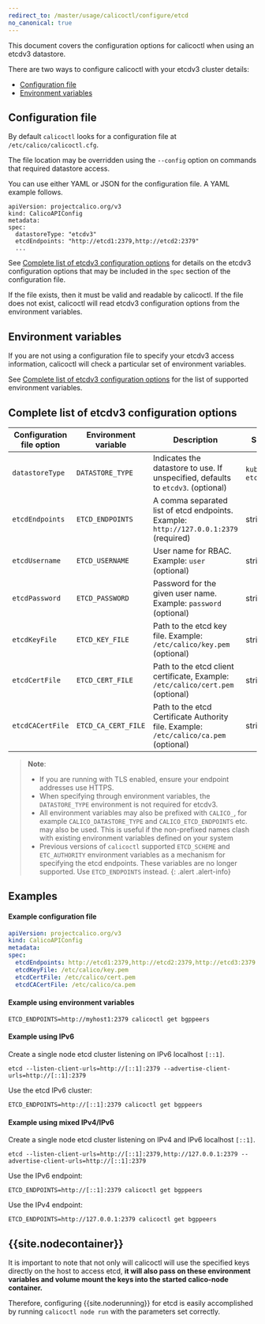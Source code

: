 ```yaml
---
redirect_to: /master/usage/calicoctl/configure/etcd
no_canonical: true
---
```


This document covers the configuration options for calicoctl when using an etcdv3 datastore.

There are two ways to configure calicoctl with your etcdv3 cluster details:
- [Configuration file](#configuration-file)
- [Environment variables](#environment-variables)


## Configuration file

By default `calicoctl` looks for a configuration file at `/etc/calico/calicoctl.cfg`.

The file location may be overridden using the `--config` option on commands that required
datastore access.

You can use either YAML or JSON for the configuration file. A YAML example follows.

```
apiVersion: projectcalico.org/v3
kind: CalicoAPIConfig
metadata:
spec:
  datastoreType: "etcdv3"
  etcdEndpoints: "http://etcd1:2379,http://etcd2:2379"
  ...
```

See [Complete list of etcdv3 configuration options](#complete-list-of-etcdv3-configuration-options)
for details on the etcdv3 configuration options that may be included in
the `spec` section of the configuration file.

If the file exists, then it must be valid and readable by calicoctl.  If the file
does not exist, calicoctl will read etcdv3 configuration options from the environment variables.

## Environment variables

If you are not using a configuration file to specify your etcdv3 access information, calicoctl
will check a particular set of environment variables.

See [Complete list of etcdv3 configuration options](#complete-list-of-etcdv3-configuration-options)
for the list of supported environment variables.


## Complete list of etcdv3 configuration options

| Configuration file option  | Environment variable | Description                                                                           | Schema
| ---------------------------| -------------------- | ------------------------------------------------------------------------------------- | ------
| `datastoreType`            | `DATASTORE_TYPE`     | Indicates the datastore to use. If unspecified, defaults to `etcdv3`. (optional)      | `kubernetes`, `etcdv3`
| `etcdEndpoints`            | `ETCD_ENDPOINTS`     | A comma separated list of etcd endpoints. Example: `http://127.0.0.1:2379` (required) | string
| `etcdUsername`             | `ETCD_USERNAME`      | User name for RBAC. Example: `user` (optional)                                        | string
| `etcdPassword`             | `ETCD_PASSWORD`      | Password for the given user name. Example: `password` (optional)                      | string
| `etcdKeyFile`              | `ETCD_KEY_FILE`      | Path to the etcd key file. Example: `/etc/calico/key.pem` (optional)                  | string
| `etcdCertFile`             | `ETCD_CERT_FILE`     | Path to the etcd client certificate, Example: `/etc/calico/cert.pem` (optional)       | string
| `etcdCACertFile`           | `ETCD_CA_CERT_FILE`  | Path to the etcd Certificate Authority file. Example: `/etc/calico/ca.pem` (optional) | string

> **Note**:
> - If you are running with TLS enabled, ensure your endpoint addresses use HTTPS.
> - When specifying through environment variables, the `DATASTORE_TYPE` environment
>   is not required for etcdv3.
> - All environment variables may also be prefixed with `CALICO_`, for example
>   `CALICO_DATASTORE_TYPE` and `CALICO_ETCD_ENDPOINTS` etc. may also be used.
>   This is useful if the non-prefixed names clash with existing environment
>   variables defined on your system
> - Previous versions of `calicoctl` supported `ETCD_SCHEME` and `ETC_AUTHORITY` environment
>   variables as a mechanism for specifying the etcd endpoints. These variables are
>   no longer supported. Use `ETCD_ENDPOINTS` instead.
{: .alert .alert-info}


## Examples

#### Example configuration file

```yaml
apiVersion: projectcalico.org/v3
kind: CalicoAPIConfig
metadata:
spec:
  etcdEndpoints: http://etcd1:2379,http://etcd2:2379,http://etcd3:2379
  etcdKeyFile: /etc/calico/key.pem
  etcdCertFile: /etc/calico/cert.pem
  etcdCACertFile: /etc/calico/ca.pem
```

#### Example using environment variables

```
ETCD_ENDPOINTS=http://myhost1:2379 calicoctl get bgppeers
```

#### Example using IPv6

Create a single node etcd cluster listening on IPv6 localhost `[::1]`.

```
etcd --listen-client-urls=http://[::1]:2379 --advertise-client-urls=http://[::1]:2379
```

Use the etcd IPv6 cluster:

```
ETCD_ENDPOINTS=http://[::1]:2379 calicoctl get bgppeers
```

#### Example using mixed IPv4/IPv6

Create a single node etcd cluster listening on IPv4 and IPv6 localhost `[::1]`.

```
etcd --listen-client-urls=http://[::1]:2379,http://127.0.0.1:2379 --advertise-client-urls=http://[::1]:2379
```

Use the IPv6 endpoint:

```
ETCD_ENDPOINTS=http://[::1]:2379 calicoctl get bgppeers
```

Use the IPv4 endpoint:

```
ETCD_ENDPOINTS=http://127.0.0.1:2379 calicoctl get bgppeers
```

## {{site.nodecontainer}}

It is important to note that not only will calicoctl will use the specified keys directly
on the host to access etcd, **it will also pass on these environment variables
and volume mount the keys into the started calico-node container.**

Therefore, configuring {{site.noderunning}} for etcd is easily accomplished by running
`calicoctl node run` with the parameters set correctly.

